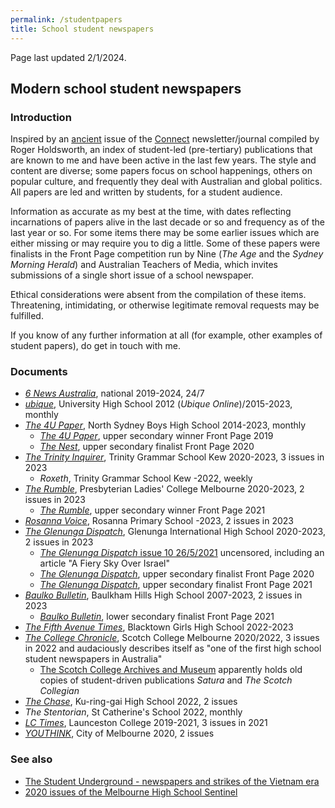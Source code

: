 ```yaml
---
permalink: /studentpapers
title: School student newspapers
---
```


Page last updated 2/1/2024.

## Modern school student newspapers

### Introduction

Inspired by an [ancient](https://research.acer.edu.au/cgi/viewcontent.cgi?article=1147&context=connect) issue of the [Connect](https://asprinworld.com/Connect1/contents/1980.html) newsletter/journal compiled by Roger Holdsworth, an index of student-led (pre-tertiary) publications that are known to me and have been active in the last few years. The style and content are diverse; some papers focus on school happenings, others on popular culture, and frequently they deal with Australian and global politics. All papers are led and written by students, for a student audience.

Information as accurate as my best at the time, with dates reflecting incarnations of papers alive in the last decade or so and frequency as of the last year or so. For some items there may be some earlier issues which are either missing or may require you to dig a little. Some of these papers were finalists in the Front Page competition run by Nine (*The Age* and the *Sydney Morning Herald*) and Australian Teachers of Media, which invites submissions of a single short issue of a school newspaper.

Ethical considerations were absent from the compilation of these items. Threatening, intimidating, or otherwise legitimate removal requests may be fulfilled.

If you know of any further information at all (for example, other examples of student papers), do get in touch with me.

### Documents

- [*6 News Australia*](https://6newsau.com), national 2019-2024, 24/7
- [*ubique*](https://ubique.squarespace.com), University High School 2012 (*Ubique Online*)/2015-2023, monthly
- [*The 4U Paper*](https://drive.google.com/drive/folders/1GIOROMSMac9rHyn7XD0bJV1j2Vb6YL19), North Sydney Boys High School 2014-2023, monthly
    - [*The 4U Paper*](https://frontpage.online/2019-upper-secondary/the-4u-paper), upper secondary winner Front Page 2019
    - [*The Nest*](https://frontpage.online/2020-upper-secondary/the-nest), upper secondary finalist Front Page 2020
- [*The Trinity Inquirer*](https://issuu.com/trinitygrammar), Trinity Grammar School Kew 2020-2023, 3 issues in 2023
    - *Roxeth*, Trinity Grammar School Kew -2022, weekly
- [*The Rumble*](https://issuu.com/plcbur3125), Presbyterian Ladies' College Melbourne 2020-2023, 2 issues in 2023
    - [*The Rumble*](https://frontpage.online/2021-upper-secondary/the-rumble), upper secondary winner Front Page 2021
- [*Rosanna Voice*](https://facebook.com/rosannaprimaryschool), Rosanna Primary School -2023, 2 issues in 2023
- [*The Glenunga Dispatch*](https://sites.google.com/gihs.sa.edu.au/glenungadispatch), Glenunga International High School 2020-2023, 2 issues in 2023
    - [*The Glenunga Dispatch* issue 10 26/5/2021](https://archive.org/details/issue-10-26.05.21-deleted) uncensored, including an article "A Fiery Sky Over Israel"
    - [*The Glenunga Dispatch*](https://frontpage.online/2020-upper-secondary/the-glenunga-dispatch), upper secondary finalist Front Page 2020
    - [*The Glenunga Dispatch*](https://frontpage.online/2021-upper-secondary/the-glenunga-dispatch), upper secondary finalist Front Page 2021
- [*Baulko Bulletin*](https://baulkobulletin1974.wixsite.com/website), Baulkham Hills High School 2007-2023, 2 issues in 2023
    - [*Baulko Bulletin*](https://frontpage.online/2021-lower-secondary/baulko-bulletin-n%E2%88%9E), lower secondary finalist Front Page 2021
- [*The Fifth Avenue Times*](https://instagram.com/the_fifth_avenue_times), Blacktown Girls High School 2022-2023
- [*The College Chronicle*](https://medium.com/collegechronicle), Scotch College Melbourne 2020/2022, 3 issues in 2022 and audaciously describes itself as "one of the first high school student newspapers in Australia"
    - [The Scotch College Archives and Museum](https://www.oscanet.com.au/archives) apparently holds old copies of student-driven publications *Satura* and *The Scotch Collegian*
- [*The Chase*](https://kuringgai-h.schools.nsw.gov.au/newsletter), Ku-ring-gai High School 2022, 2 issues
- *The Stentorian*, St Catherine's School 2022, monthly
- [*LC Times*](https://lctimes.mailchimpsites.com), Launceston College 2019-2021, 3 issues in 2021
- [*YOUTHINK*](https://asprinworld.com/asprin), City of Melbourne 2020, 2 issues

### See also

- [The Student Underground - newspapers and strikes of the Vietnam era](/underground)
- [2020 issues of the Melbourne High School Sentinel](/sentinelmhs)
